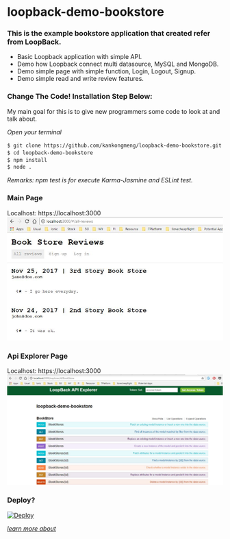 # loopback-demo-bookstore

### This is the example bookstore application that created refer from LoopBack.
- Basic Loopback application with simple API.
- Demo how Loopback connect multi datasource, MySQL and MongoDB.
- Demo simple page with simple function, Login, Logout, Signup.
- Demo simple read and write review features.


### Change The Code! Installation Step Below: <br>
My main goal for this is to give new programmers some code to look at and talk about.

*Open your terminal*
```bash
$ git clone https://github.com/kankongmeng/loopback-demo-bookstore.git
$ cd loopback-demo-bookstore
$ npm install
$ node .
```
*Remarks: npm test is for execute Karma-Jasmine and ESLint test.*


### Main Page <br>
Localhost: https://localhost:3000 <br>
![Main Page](https://raw.githubusercontent.com/kankongmeng/loopback-demo-bookstore/master/BookStoreApplication.JPG)


### Api Explorer Page <br>
Localhost: https://localhost:3000 <br>
![API Explorer Page](https://raw.githubusercontent.com/kankongmeng/loopback-demo-bookstore/master/BookStoreApplicationAPI.JPG)



### Deploy?

[![Deploy](https://www.herokucdn.com/deploy/button.png)](https://heroku.com/deploy)

*[learn more about](https://devcenter.heroku.com/articles/app-json-schema)*
